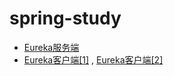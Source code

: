 # spring-study
- [Eureka服务端](spring-eureka-server/README.md)
- [Eureka客户端[1]](spring-eureka-client1/README.md) , [Eureka客户端[2]](spring-eureka-client2/README.md)